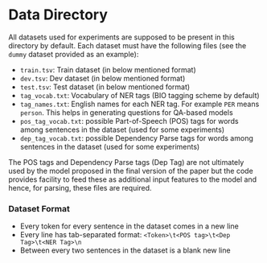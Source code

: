 # Data Directory

All datasets used for experiments are supposed to be present in this directory by default. Each dataset must have the following files (see the `dummy` dataset provided as an example):
* `train.tsv`: Train dataset (in below mentioned format)
* `dev.tsv`: Dev dataset (in below mentioned format)
* `test.tsv`: Test dataset (in below mentioned format)
* `tag_vocab.txt`: Vocabulary of NER tags (BIO tagging scheme by default)
* `tag_names.txt`: English names for each NER tag. For example `PER` means `person`. This helps in generating questions for QA-based models
* `pos_tag_vocab.txt`: possible Part-of-Speech (POS) tags for words among sentences in the dataset (used for some experiments)
* `dep_tag_vocab.txt`: possible Dependency Parse tags for words among sentences in the dataset (used for some experiments)

The POS tags and Dependency Parse tags (Dep Tag) are not ultimately used by the model proposed in the final version of the paper but the code provides facility to feed these as additional input features to the model and hence, for parsing, these files are required. 

### Dataset Format

* Every token for every sentence in the dataset comes in a new line
* Every line has tab-separated format: `<Token>\t<POS tag>\t<Dep Tag>\t<NER Tag>\n`
* Between every two sentences in the dataset is a blank new line

